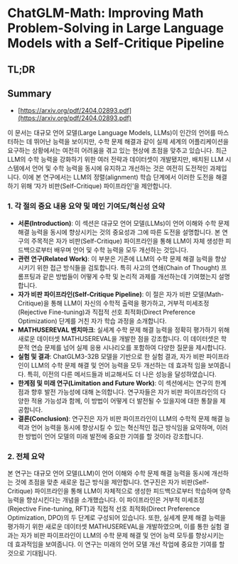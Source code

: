 # ChatGLM-Math: Improving Math Problem-Solving in Large Language Models with a Self-Critique Pipeline
## TL;DR
## Summary
- [https://arxiv.org/pdf/2404.02893.pdf](https://arxiv.org/pdf/2404.02893.pdf)

이 문서는 대규모 언어 모델(Large Language Models, LLMs)이 인간의 언어를 마스터하는 데 뛰어난 능력을 보이지만, 수학 문제 해결과 같이 실제 세계의 어플리케이션을 요구하는 상황에서는 여전히 어려움을 겪고 있는 현상에 초점을 맞추고 있습니다. 최근 LLM의 수학 능력을 강화하기 위한 여러 전략과 데이터셋이 개발됐지만, 배치된 LLM 시스템에서 언어 및 수학 능력을 동시에 유지하고 개선하는 것은 여전히 도전적인 과제입니다. 이에 본 연구에서는 LLM의 정렬(alignment) 학습 단계에서 이러한 도전을 해결하기 위해 ‘자가 비판(Self-Critique) 파이프라인’을 제안합니다.

### 1. 각 절의 중요 내용 요약 및 메인 기여도/혁신성 요약
- **서론(Introduction)**: 이 섹션은 대규모 언어 모델(LLMs)이 언어 이해와 수학 문제 해결 능력을 동시에 향상시키는 것의 중요성과 그에 따른 도전을 설명합니다. 본 연구의 주목적은 자가 비판(Self-Critique) 파이프라인을 통해 LLM이 자체 생성한 피드백으로부터 배우며 언어 및 수학 능력을 모두 개선하는 것입니다.
- **관련 연구(Related Work)**: 이 부분은 기존에 LLM의 수학 문제 해결 능력을 향상시키기 위한 접근 방식들을 검토합니다. 특히 사고의 연쇄(Chain of Thought) 프롬프팅과 같은 방법들이 어떻게 수학 및 논리적 과제를 개선하는데 기여했는지 설명합니다.
- **자가 비판 파이프라인(Self-Critique Pipeline)**: 이 절은 자가 비판 모델(Math-Critique)을 통해 LLM이 자신의 수학적 출력을 평가하고, 거부적 미세조정(Rejective Fine-tuning)과 직접적 선호 최적화(Direct Preference Optimization) 단계를 거친 자가 학습 과정을 소개합니다.
- **MATHUSEREVAL 벤치마크**: 실세계 수학 문제 해결 능력을 정확히 평가하기 위해 새로운 데이터셋 MATHUSEREVAL을 개발한 점을 강조합니다. 이 데이터셋은 학문적 연습 문제를 넘어 실제 응용 시나리오를 포함하여 다양한 질문을 제시합니다.
- **실험 및 결과**: ChatGLM3-32B 모델을 기반으로 한 실험 결과, 자가 비판 파이프라인이 LLM의 수학 문제 해결 및 언어 능력을 모두 개선하는 데 효과적 임을 보여줍니다. 특히, 이전의 다른 메서드들과 비교해서도 더 나은 성능을 달성하였습니다.
- **한계점 및 미래 연구(Limitation and Future Work)**: 이 섹션에서는 연구의 한계점과 향후 발전 가능성에 대해 논의합니다. 연구자들은 자가 비판 파이프라인의 다양한 적용 가능성과 함께, 이 방법이 어떻게 더 발전될 수 있을지에 대한 통찰을 제공합니다.
- **결론(Conclusion)**: 연구진은 자가 비판 파이프라인이 LLM의 수학적 문제 해결 능력과 언어 능력을 동시에 향상시킬 수 있는 혁신적인 접근 방식임을 요약하며, 이러한 방법이 언어 모델의 미래 발전에 중요한 기여를 할 것이라 강조합니다.

### 2. 전체 요약
본 연구는 대규모 언어 모델(LLM)이 언어 이해와 수학 문제 해결 능력을 동시에 개선하는 것에 초점을 맞춘 새로운 접근 방식을 제안합니다. 연구진은 자가 비판(Self-Critique) 파이프라인을 통해 LLM이 자체적으로 생성한 피드백으로부터 학습하며 양측 능력을 향상시킨다는 개념을 소개했습니다. 이 파이프라인은 거부적 미세조정(Rejective Fine-tuning, RFT)과 직접적 선호 최적화(Direct Preference Optimization, DPO)의 두 단계로 구성되어 있습니다. 또한, 실세계 문제 해결 능력을 평가하기 위한 새로운 데이터셋 MATHUSEREVAL을 개발하였으며, 이를 통한 실험 결과는 자가 비판 파이프라인이 LLM의 수학 문제 해결 및 언어 능력 모두를 향상시키는 데 효과적임을 보여줍니다. 이 연구는 미래의 언어 모델 개선 작업에 중요한 기여를 할 것으로 기대됩니다.